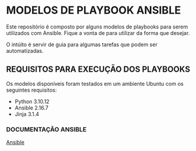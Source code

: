 # MODELOS DE PLAYBOOK ANSIBLE

Este repositório é composto por alguns modelos de playbooks para serem utilizados com Ansible. Fique a vonta de para utilizar da forma que desejar.

O intúito é servir de guia para algumas tarefas que podem ser automatizadas.


## REQUISITOS PARA EXECUÇÃO DOS PLAYBOOKS

Os modelos disponíveis foram testados em um ambiente Ubuntu com os seguintes requisitos:

- Python 3.10.12
- Ansible 2.16.7
- Jinja 3.1.4


### DOCUMENTAÇÃO ANSIBLE

[Ansible](https://docs.ansible.com/ansible/latest/getting_started/index.html)